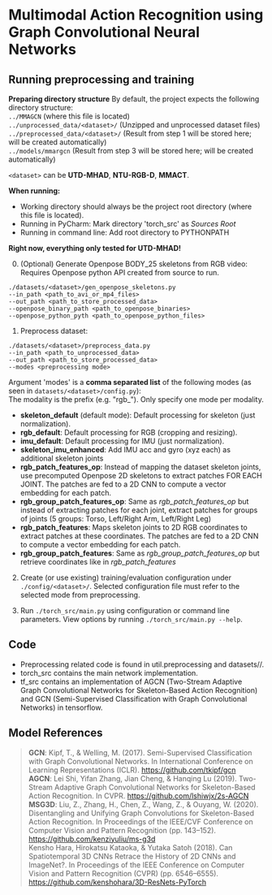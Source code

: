 # Multimodal Action Recognition using Graph Convolutional Neural Networks

## Running preprocessing and training

**Preparing directory structure**
By default, the project expects the following directory structure:  
`../MMAGCN` (where this file is located)  
`../unprocessed_data/<dataset>/`  (Unzipped and unprocessed dataset files)
`../preprocessed_data/<dataset>/` (Result from step 1 will be stored here; will be created automatically)  
`../models/mmargcn`  (Result from step 3 will be stored here; will be created automatically)

`<dataset>` can be **UTD-MHAD**, **NTU-RGB-D**, **MMACT**.

**When running:**
- Working directory should always be the project root directory (where this file is located).
- Running in PyCharm: Mark directory 'torch_src' as *Sources Root*
- Running in command line: Add root directory to PYTHONPATH

**Right now, everything only tested for UTD-MHAD!**

0. (Optional) Generate Openpose BODY_25 skeletons from RGB video:  
Requires Openpose python API created from source to run.
```
./datasets/<dataset>/gen_openpose_skeletons.py
--in_path <path_to_avi_or_mp4_files>
--out_path <path_to_store_processed_data>
--openpose_binary_path <path_to_openpose_binaries>
--openpose_python_pyth <path_to_openpose_python_files>
```

1. Preprocess dataset:  
```
./datasets/<dataset>/preprocess_data.py
--in_path <path_to_unprocessed_data>
--out_path <path_to_store_processed_data>
--modes <preprocessing mode>
```
Argument 'modes' is a **comma separated list** of the following modes (as seen in `datasets/<dataset>/config.py`):  
The modality is the prefix (e.g. "rgb_"). Only specify one mode per modality.
- **skeleton_default** (default mode): Default processing for skeleton (just normalization).
- **rgb_default**: Default processing for RGB (cropping and resizing).
- **imu_default**: Default processing for IMU (just normalization).
- **skeleton_imu_enhanced**: Add IMU acc and gyro (xyz each) as additional skeleton joints
- **rgb_patch_features_op**: Instead of mapping the dataset skeleton joints, use precomputed Openpose 2D skeletons to extract patches FOR EACH JOINT. The patches are fed to a 2D CNN to compute a vector embedding for each patch.
- **rgb_group_patch_features_op**: Same as *rgb_patch_features_op* but instead of extracting patches for each joint, extract patches for groups of joints (5 groups: Torso, Left/Right Arm, Left/Right Leg)
- **rgb_patch_features**: Maps skeleton joints to 2D RGB coordinates to extract patches at these coordinates. The patches are fed to a 2D CNN to compute a vector embedding for each patch.
- **rgb_group_patch_features**: Same as *rgb_group_patch_features_op* but retrieve coordinates like in *rgb_patch_features*

2. Create (or use existing) training/evaluation configuration under `./config/<dataset>/`.
Selected configuration file must refer to the selected mode from preprocessing.

3. Run `./torch_src/main.py` using configuration or command line parameters. View options by running `./torch_src/main.py --help`.


## Code
- Preprocessing related code is found in util.preprocessing and datasets/<dataset>/.
- torch_src contains the main network implementation.
- tf_src contains an implementation of AGCN (Two-Stream Adaptive Graph Convolutional Networks for Skeleton-Based Action Recognition) and GCN (Semi-Supervised Classification with Graph Convolutional Networks) in tensorflow.


## Model References
> **GCN**: Kipf, T., & Welling, M. (2017). Semi-Supervised Classification with Graph Convolutional Networks. In International Conference on Learning Representations (ICLR). https://github.com/tkipf/gcn  
> **AGCN**: Lei Shi, Yifan Zhang, Jian Cheng, & Hanqing Lu (2019). Two-Stream Adaptive Graph Convolutional Networks for Skeleton-Based Action Recognition. In CVPR. https://github.com/lshiwjx/2s-AGCN  
> **MSG3D**: Liu, Z., Zhang, H., Chen, Z., Wang, Z., & Ouyang, W. (2020). Disentangling and Unifying Graph Convolutions for Skeleton-Based Action Recognition. In Proceedings of the IEEE/CVF Conference on Computer Vision and Pattern Recognition (pp. 143–152). https://github.com/kenziyuliu/ms-g3d  
> Kensho Hara, Hirokatsu Kataoka, & Yutaka Satoh (2018). Can Spatiotemporal 3D CNNs Retrace the History of 2D CNNs and ImageNet?. In Proceedings of the IEEE Conference on Computer Vision and Pattern Recognition (CVPR) (pp. 6546–6555). https://github.com/kenshohara/3D-ResNets-PyTorch
